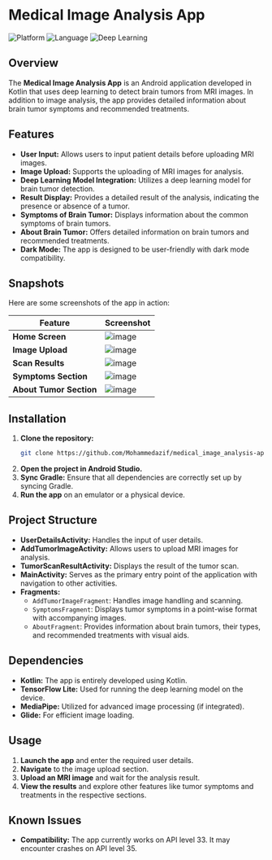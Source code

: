 # Medical Image Analysis App

![Platform](https://img.shields.io/badge/platform-Android-brightgreen.svg)
![Language](https://img.shields.io/badge/language-Kotlin-orange.svg)
![Deep Learning](https://img.shields.io/badge/deep--learning-TensorFlow-yellow.svg)

## Overview

The **Medical Image Analysis App** is an Android application developed in Kotlin that uses deep learning to detect brain tumors from MRI images. In addition to image analysis, the app provides detailed information about brain tumor symptoms and recommended treatments.

## Features

- **User Input:** Allows users to input patient details before uploading MRI images.
- **Image Upload:** Supports the uploading of MRI images for analysis.
- **Deep Learning Model Integration:** Utilizes a deep learning model for brain tumor detection.
- **Result Display:** Provides a detailed result of the analysis, indicating the presence or absence of a tumor.
- **Symptoms of Brain Tumor:** Displays information about the common symptoms of brain tumors.
- **About Brain Tumor:** Offers detailed information on brain tumors and recommended treatments.
- **Dark Mode:** The app is designed to be user-friendly with dark mode compatibility.

## Snapshots

Here are some screenshots of the app in action:

| Feature               | Screenshot |
|-----------------------|------------|
| **Home Screen**       | ![image](https://github.com/user-attachments/assets/792e7c2f-a6ce-4e92-9103-53eb3d43a10e)|
| **Image Upload**      | ![image](https://github.com/user-attachments/assets/4391ff15-edb9-4db3-9776-f9de6f02c11b)|
| **Scan Results**      | ![image](https://github.com/user-attachments/assets/5f7f9918-3c3b-4514-9eff-e755acd24774)|
| **Symptoms Section**  | ![image](https://github.com/user-attachments/assets/785246ef-e9d1-4d22-b4f0-d77029963ced)|
| **About Tumor Section** | ![image](https://github.com/user-attachments/assets/cbd05afb-837e-4457-b575-ac0934f7867b)|


## Installation

1. **Clone the repository:**
   ```bash
   git clone https://github.com/Mohammedazif/medical_image_analysis-app.git
   ```
2. **Open the project in Android Studio.**
3. **Sync Gradle:** Ensure that all dependencies are correctly set up by syncing Gradle.
4. **Run the app** on an emulator or a physical device.

## Project Structure

- **UserDetailsActivity:** Handles the input of user details.
- **AddTumorImageActivity:** Allows users to upload MRI images for analysis.
- **TumorScanResultActivity:** Displays the result of the tumor scan.
- **MainActivity:** Serves as the primary entry point of the application with navigation to other activities.
- **Fragments:**
  - `AddTumorImageFragment`: Handles image handling and scanning.
  - `SymptomsFragment`: Displays tumor symptoms in a point-wise format with accompanying images.
  - `AboutFragment`: Provides information about brain tumors, their types, and recommended treatments with visual aids.

## Dependencies

- **Kotlin:** The app is entirely developed using Kotlin.
- **TensorFlow Lite:** Used for running the deep learning model on the device.
- **MediaPipe:** Utilized for advanced image processing (if integrated).
- **Glide:** For efficient image loading.

## Usage

1. **Launch the app** and enter the required user details.
2. **Navigate** to the image upload section.
3. **Upload an MRI image** and wait for the analysis result.
4. **View the results** and explore other features like tumor symptoms and treatments in the respective sections.

## Known Issues

- **Compatibility:** The app currently works on API level 33. It may encounter crashes on API level 35.
